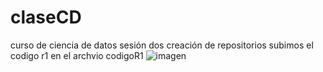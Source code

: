 # claseCD
curso de ciencia de datos
sesión dos creación de repositorios
subimos el codigo r1 en el archvio codigoR1
![imagen](https://github.com/user-attachments/assets/8c1647a4-521c-4d71-86fe-4c0ac49e080a)
